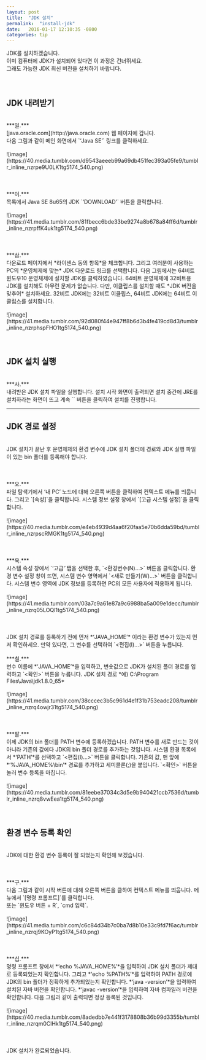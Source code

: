 ```yaml
---
layout: post
title:  "JDK 설치"
permalink:  "install-jdk"
date:   2016-01-17 12:10:35 -0800
categories: tip
---
```


JDK를 설치하겠습니다.<br />
이미 컴퓨터에 JDK가 설치되어 있다면 이 과정은 건너뛰세요.<br />
그래도 가능한 JDK 최신 버전을 설치하기 바랍니다.<br />
<br />
<br />

## JDK 내려받기

<br />
***일.***<br />
[java.oracle.com](http://java.oracle.com)&nbsp;웹 페이지에 갑니다.<br />
다음 그림과 같이 메인 화면에서 `‘Java SE’` 링크를 클릭하세요.<br />
<br />
![image](https://40.media.tumblr.com/d9543aeeeb99a69db451fec393a05fe9/tumblr_inline_nzrpe9U0LK1tg5174_540.png)<br />
<br />
<br />
<br />
***이.***<br />
목록에서 Java SE 8u65의 JDK `‘DOWNLOAD’` 버튼을 클릭합니다.<br />
<br />
![image](https://41.media.tumblr.com/81fbecc6bde33be9274a8b678a84ff6d/tumblr_inline_nzrpffK4uk1tg5174_540.png)<br />
<br />
<br />
<br />
***삼.***<br />
다운로드 페이지에서 *라이센스 동의 항목*을 체크합니다. 그리고 여러분이 사용하는 PC의 *운영체제에 맞는* JDK 다운로드 링크를 선택합니다. 다음 그림에서는 64비트 윈도우10 운영체제에 설치할 JDK를 클릭하였습니다. 64비트 운영체제에 32비트용 JDK를 설치해도 아무런 문제가 없습니다. 다만, 이클립스를 설치할 때도 *JDK 버전을 맞추어* 설치하세요. 32비트 JDK에는 32비트 이클립스, 64비트 JDK에는 64비트 이클립스를 설치합니다.<br />
<br />
![image](https://41.media.tumblr.com/92d080f44e947ff8b6d3b4fe419cd8d3/tumblr_inline_nzrphspFHO1tg5174_540.png)<br />
<br />
<br />

## JDK 설치 실행

<br />
***사.***<br />
내려받은 JDK 설치 파일을 실행합니다. 설치 시작 화면이 출력되면 설치 중간에 JRE를 설치하라는 화면이 뜨고 계속 `<Next>` 버튼을 클릭하여 설치를 진행합니다.<br />

* * *

## JDK 경로 설정

<br />
JDK 설치가 끝난 후 운영체제의 환경 변수에 JDK 설치 폴더에 경로와 JDK 실행 파일이 있는 bin 폴더를 등록해야 합니다.<br />
<br />
<br />
<br />
***오.***<br />
파일 탐색기에서 ‘내 PC’ 노드에 대해 오른쪽 버튼을 클릭하여 컨텍스트 메뉴를 띄웁니다. 그리고 `[속성]`을 클릭합니다. 시스템 정보 설정 창에서 `[고급 시스템 설정]`을 클릭합니다.<br />
<br />
![image](https://40.media.tumblr.com/e4eb4939d4aa6f20faa5e70b6dda59bd/tumblr_inline_nzrpscRMGK1tg5174_540.png)<br />
<br />
<br />
<br />
***육.***<br />
시스템 속성 창에서 `‘고급‘`탭을 선택한 후, `<환경변수(N)...>` 버튼을 클릭합니다. 환경 변수 설정 창이 뜨면, 시스템 변수 영역에서 `<새로 만들기(W)...>` 버튼을 클릭합니다. 시스템 변수 영역에 JDK 정보를 등록하면 PC의 모든 사용자에 적용하게 됩니다. <br />
<br />
![image](https://41.media.tumblr.com/03a7c9a61e87a9c6988ba5a009e1decc/tumblr_inline_nzrq05LOQl1tg5174_540.png)<br />
<br />
<br />
<br />
JDK 설치 경로를 등록하기 전에 먼저 *‘JAVA_HOME’* 이라는 환경 변수가 있는지 먼저 확인하세요. 만약 있다면, 그 변수를 선택하여 `<편집(I)...>` 버튼을 누릅니다.<br />
<br />
***칠.***<br />
변수 이름에 *‘JAVA_HOME’*을 입력하고, 변숫값으로 JDK가 설치된 폴더 경로를 입력하고 `<확인>` 버튼을 누릅니다. JDK 설치 경로 *예) C:\Program Files\Java\jdk1.8.0_65*<br />
<br />
![image](https://41.media.tumblr.com/38cccec3b5c961d4e1f31b753eadc208/tumblr_inline_nzrq4owjr31tg5174_540.png)<br />
<br />
<br />
<br />
***팔.***<br />
이제 JDK의 bin 폴더를 PATH 변수에 등록하겠습니다. PATH 변수를 새로 만드는 것이 아니라 기존의 값에다 JDK의&nbsp;bin 폴더 경로를 추가하는 것입니다. 시스템 환경 목록에서 *‘PATH’*를 선택하고 `<편집(I)...>` 버튼을 클릭합니다. 기존의 값, 맨 앞에 *‘%JAVA_HOME%\bin’* 경로를 추가하고 세미콜론(;)을 붙입니다. `<확인>` 버튼을 눌러 변수 등록을 마칩니다.<br />
<br />
![image](https://40.media.tumblr.com/81eebe37034c3d5e9b940421ccb7536d/tumblr_inline_nzrq8vwEea1tg5174_540.png)<br />
<br />
<br />

## 환경 변수 등록 확인

<br />
JDK에 대한 환경 변수 등록이 잘 되었는지 확인해 보겠습니다.<br />
<br />
<br />
<br />
***구.***<br />
다음 그림과 같이 시작 버튼에 대해 오른쪽 버튼을 클하여 컨텍스트 메뉴를 띄웁니다. 메뉴에서 `[명령 프롬프트]`를 클릭합니다.<br />
또는 `윈도우 버튼 + R`, `cmd 입력`.<br />
<br />
![image](https://41.media.tumblr.com/c6c84d34b7c0ba7d8b10e33c9fd7f6ac/tumblr_inline_nzrqj9KOyP1tg5174_540.png)<br />
<br />
<br />
<br />
***십.***<br />
명령 프롬프트 창에서 *‘echo %JAVA_HOME%’*을 입력하여 JDK 설치 폴더가 제대로 등록되었는지 확인합니다. 그리고 *‘echo %PATH%’*를 입력하여 PATH 경로에 JDK의 bin 폴더가 정확하게 추가되었는지 확인합니다. *‘java -version’*을 입력하여 설치된 자바 버전을 확인합니다. *‘javac -version’*을 입력하여 자바 컴파일러 버전을 확인합니다. 다음 그림과 같이 출력되면 정상 등록된 것입니다.<br />
<br />
![image](https://40.media.tumblr.com/8adedbb7e441f3178808b36b99d3355b/tumblr_inline_nzrqm0ClHk1tg5174_540.png)<br />
<br />
<br />
<br />
JDK 설치가 완료되었습니다.<br />
